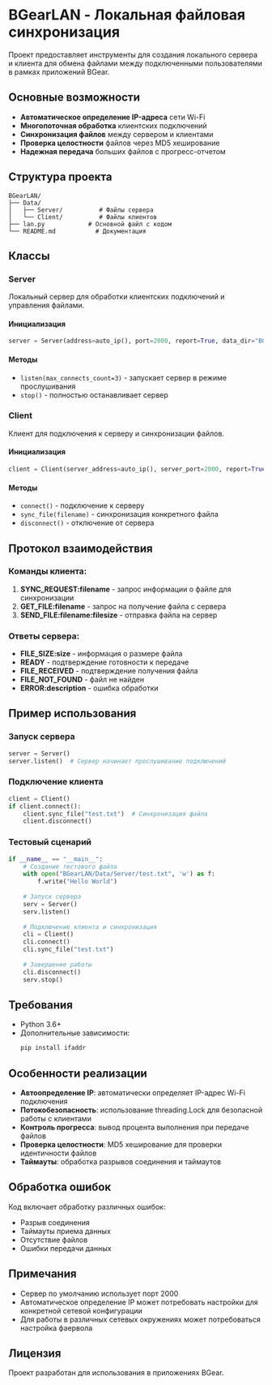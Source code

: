 # BGearLAN - Локальная файловая синхронизация

Проект предоставляет инструменты для создания локального сервера и клиента для обмена файлами между подключенными пользователями в рамках приложений BGear.

## Основные возможности

- **Автоматическое определение IP-адреса** сети Wi-Fi
- **Многопоточная обработка** клиентских подключений
- **Синхронизация файлов** между сервером и клиентами
- **Проверка целостности** файлов через MD5 хеширование
- **Надежная передача** больших файлов с прогресс-отчетом

## Структура проекта

```
BGearLAN/
├── Data/
│   ├── Server/          # Файлы сервера
│   └── Client/          # Файлы клиентов
├── lan.py            # Основной файл с кодом
└── README.md           # Документация
```

## Классы

### Server

Локальный сервер для обработки клиентских подключений и управления файлами.

#### Инициализация
```python
server = Server(address=auto_ip(), port=2000, report=True, data_dir="BGearLAN/Data/Server")
```

#### Методы
- `listen(max_connects_count=3)` - запускает сервер в режиме прослушивания
- `stop()` - полностью останавливает сервер

### Client

Клиент для подключения к серверу и синхронизации файлов.

#### Инициализация
```python
client = Client(server_address=auto_ip(), server_port=2000, report=True, data_dir="BGearLAN/Data/Client")
```

#### Методы
- `connect()` - подключение к серверу
- `sync_file(filename)` - синхронизация конкретного файла
- `disconnect()` - отключение от сервера

## Протокол взаимодействия

### Команды клиента:

1. **SYNC_REQUEST:filename** - запрос информации о файле для синхронизации
2. **GET_FILE:filename** - запрос на получение файла с сервера
3. **SEND_FILE:filename:filesize** - отправка файла на сервер

### Ответы сервера:

- **FILE_SIZE:size** - информация о размере файла
- **READY** - подтверждение готовности к передаче
- **FILE_RECEIVED** - подтверждение получения файла
- **FILE_NOT_FOUND** - файл не найден
- **ERROR:description** - ошибка обработки

## Пример использования

### Запуск сервера
```python
server = Server()
server.listen()  # Сервер начинает прослушивание подключений
```

### Подключение клиента
```python
client = Client()
if client.connect():
    client.sync_file("test.txt")  # Синхронизация файла
    client.disconnect()
```

### Тестовый сценарий
```python
if __name__ == "__main__":
    # Создание тестового файла
    with open("BGearLAN/Data/Server/test.txt", 'w') as f:
        f.write("Hello World")
    
    # Запуск сервера
    serv = Server()
    serv.listen()
    
    # Подключение клиента и синхронизация
    cli = Client()
    cli.connect()
    cli.sync_file("test.txt")
    
    # Завершение работы
    cli.disconnect()
    serv.stop()
```

## Требования

- Python 3.6+
- Дополнительные зависимости:
  ```bash
  pip install ifaddr
  ```

## Особенности реализации

- **Автоопределение IP**: автоматически определяет IP-адрес Wi-Fi подключения
- **Потокобезопасность**: использование threading.Lock для безопасной работы с клиентами
- **Контроль прогресса**: вывод процента выполнения при передаче файлов
- **Проверка целостности**: MD5 хеширование для проверки идентичности файлов
- **Таймауты**: обработка разрывов соединения и таймаутов

## Обработка ошибок

Код включает обработку различных ошибок:
- Разрыв соединения
- Таймауты приема данных
- Отсутствие файлов
- Ошибки передачи данных

## Примечания

- Сервер по умолчанию использует порт 2000
- Автоматическое определение IP может потребовать настройки для конкретной сетевой конфигурации
- Для работы в различных сетевых окружениях может потребоваться настройка фаервола

## Лицензия

Проект разработан для использования в приложениях BGear.
```
